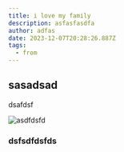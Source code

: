 ```yaml
---
title: i love my family
description: asfasfasdfa
author: adfas
date: 2023-12-07T20:28:26.887Z
tags:
  - from
---
```


## s﻿asadsad

d﻿safdsf

![](/static/img/video-game-northgard-wallpaper-599058bdf1aaedbb9607384fd0f126cd.jpg 'asdfdsfd')

### d﻿sfsdfdsfds
